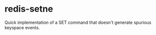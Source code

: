 # redis-setne
Quick implementation of a SET command that doesn't generate spurious keyspace events.
